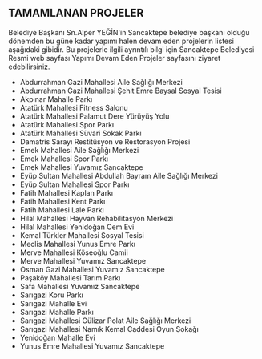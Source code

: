 ## TAMAMLANAN PROJELER

Belediye Başkanı Sn.Alper YEĞİN'in Sancaktepe belediye başkanı olduğu dönemden bu güne kadar yapımı halen devam eden projelerin listesi aşağıdaki gibidir. Bu projelerle ilgili ayrıntılı bilgi için Sancaktepe Belediyesi Resmi web sayfası Yapımı Devam Eden Projeler sayfasını ziyaret edebilirsiniz.

- Abdurrahman Gazi Mahallesi Aile Sağlığı Merkezi
- Abdurrahman Gazi Mahallesi Şehit Emre Baysal Sosyal Tesisi
- Akpınar Mahalle Parkı
- Atatürk Mahallesi Fitness Salonu
- Atatürk Mahallesi Palamut Dere Yürüyüş Yolu
- Atatürk Mahallesi Spor Parkı
- Atatürk Mahallesi Süvari Sokak Parkı
- Damatris Sarayı Restitüsyon ve Restorasyon Projesi
- Emek Mahallesi Aile Sağlığı Merkezi
- Emek Mahallesi Spor Parkı
- Emek Mahallesi Yuvamız Sancaktepe
- Eyüp Sultan Mahallesi Abdullah Bayram Aile Sağlığı Merkezi
- Eyüp Sultan Mahallesi Spor Parkı
- Fatih Mahallesi Kaplan Parkı
- Fatih Mahallesi Kent Parkı
- Fatih Mahallesi Lale Parkı
- Hilal Mahallesi Hayvan Rehabilitasyon Merkezi
- Hilal Mahallesi Yenidoğan Cem Evi
- Kemal Türkler Mahallesi Sosyal Tesisi
- Meclis Mahallesi Yunus Emre Parkı
- Merve Mahallesi Köseoğlu Camii
- Merve Mahallesi Yuvamız Sancaktepe
- Osman Gazi Mahallesi Yuvamız Sancaktepe
- Paşaköy Mahallesi Tarım Parkı
- Safa Mahallesi Yuvamız Sancaktepe
- Sarıgazi Koru Parkı
- Sarıgazi Mahalle Evi
- Sarıgazi Mahalle Parkı
- Sarıgazi Mahallesi Gülizar Polat Aile Sağlığı Merkezi
- Sarıgazi Mahallesi Namık Kemal Caddesi Oyun Sokağı
- Yenidoğan Mahalle Evi
- Yunus Emre Mahallesi Yuvamız Sancaktepe